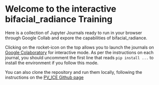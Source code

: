 # Welcome to the interactive bifacial_radiance Training

Here is a collection of Jupyter Journals ready to run in your browser 
through Google Collab and expore the capabilities of bifacial_radiance.

Clicking on the rocket-icon on the top allows you to launch the journals on 
[Google Colaboratory](https://colab.research.google.com/) for interactive mode.
As per the instructions on each journal, you should uncomment the first line 
that reads `pip install ...`  to install the environment if you follow this mode.

You can also clone the repository and run them locally, following the 
instructions on the [PV_ICE Github page](https://github.com/NREL/bifacial_radiance)

```{tableofcontents}
```
